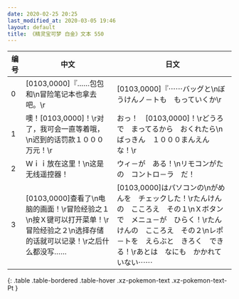 ```yaml
---
date: 2020-02-25 20:25
last_modified_at: 2020-03-05 19:46
layout: default
title: 《精灵宝可梦 白金》文本 550
---
```

| 编号 | 中文 | 日文 |
| ---- | ---- | ---- |
| 0 | [0103,0000]『……包包和\n冒险笔记本也拿去吧。\r | [0103,0000]『⋯⋯バッグと\nぼうけんノ－トも　もっていくか\r |
| 1 | 噢！[0103,0000]！\r对了，我可会一直等着哦，\n迟到的话罚款１０００万元！\r | おっ！　[0103,0000]！\rどうろで　まってるから　おくれたら\nばっきん　１０００まんえん　な！\r |
| 2 | Ｗｉｉ放在这里！\n这是无线遥控器！ | ウィ－が　ある！\nリモコンがたの　コントロ－ラ　だ！ |
| 3 | [0103,0000]查看了\n电脑的画面！\r冒险经验之１\n按Ｘ键可以打开菜单！\r冒险经验之２\n选择存储的话就可以记录！\r之后什么都没写…… | [0103,0000]はパソコンの\nがめんを　チェックした！\rたんけんの　こころえ　その１\nＸボタンで　メニュ－が　ひらく！\rたんけんの　こころえ　その２\nレポ－トを　えらぶと　きろく　できる！\rあとは　なにも　かかれていない⋯⋯ |
{: .table .table-bordered .table-hover .xz-pokemon-text .xz-pokemon-text-Pt }